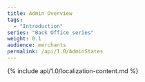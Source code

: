 ```yaml
---
title: Admin Overview
tags:
  - "Introduction"
series: "Back Office series"
weight: 0.1
audience: merchants
permalink: /api/1.0/AdminStates
---
```

{% include api/1.0/localization-content.md %}
